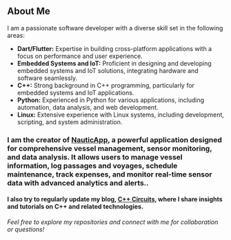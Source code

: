 ## About Me

I am a passionate software developer with a diverse skill set in the following areas:

- **Dart/Flutter:** Expertise in building cross-platform applications with a focus on performance and user experience.
- **Embedded Systems and IoT:** Proficient in designing and developing embedded systems and IoT solutions, integrating hardware and software seamlessly.
- **C++:** Strong background in C++ programming, particularly for embedded systems and IoT applications.
- **Python:** Experienced in Python for various applications, including automation, data analysis, and web development.
- **Linux:** Extensive experience with Linux systems, including development, scripting, and system administration.


### I am the creator of [NauticApp](https://nauticapp.github.io/), a powerful application designed for comprehensive vessel management, sensor monitoring, and data analysis. It allows users to manage vessel information, log passages and voyages, schedule maintenance, track expenses, and monitor real-time sensor data with advanced analytics and alerts..


#### I also try to regularly update my blog, [C++ Circuits](https://dcoldeira.github.io/), where I share insights and tutorials on C++ and related technologies.


*Feel free to explore my repositories and connect with me for collaboration or questions!*

